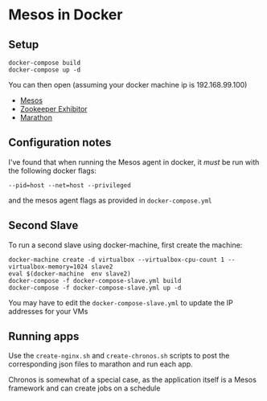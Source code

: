 # Mesos in Docker

## Setup

```
docker-compose build
docker-compose up -d
```

You can then open (assuming your docker machine ip is 192.168.99.100)

* [Mesos](http://192.168.99.100:5050)
* [Zookeeper Exhibitor](http://192.168.99.100:8181)
* [Marathon](http://192.168.99.100:8080)


## Configuration notes

I've found that when running the Mesos agent in docker, it _must_ be run with
the following docker flags:

```
--pid=host --net=host --privileged
```

and the mesos agent flags as provided in `docker-compose.yml`


## Second Slave

To run a second slave using docker-machine, first create the machine:

```
docker-machine create -d virtualbox --virtualbox-cpu-count 1 --virtualbox-memory=1024 slave2
eval $(docker-machine  env slave2)
docker-compose -f docker-compose-slave.yml build
docker-compose -f docker-compose-slave.yml up -d
```

You may have to edit the `docker-compose-slave.yml` to update the IP addresses for your
VMs

## Running apps

Use the `create-nginx.sh` and `create-chronos.sh` scripts to post the corresponding
json files to marathon and run each app.

Chronos is somewhat of a special case, as the application itself is a Mesos framework
and can create jobs on a schedule

